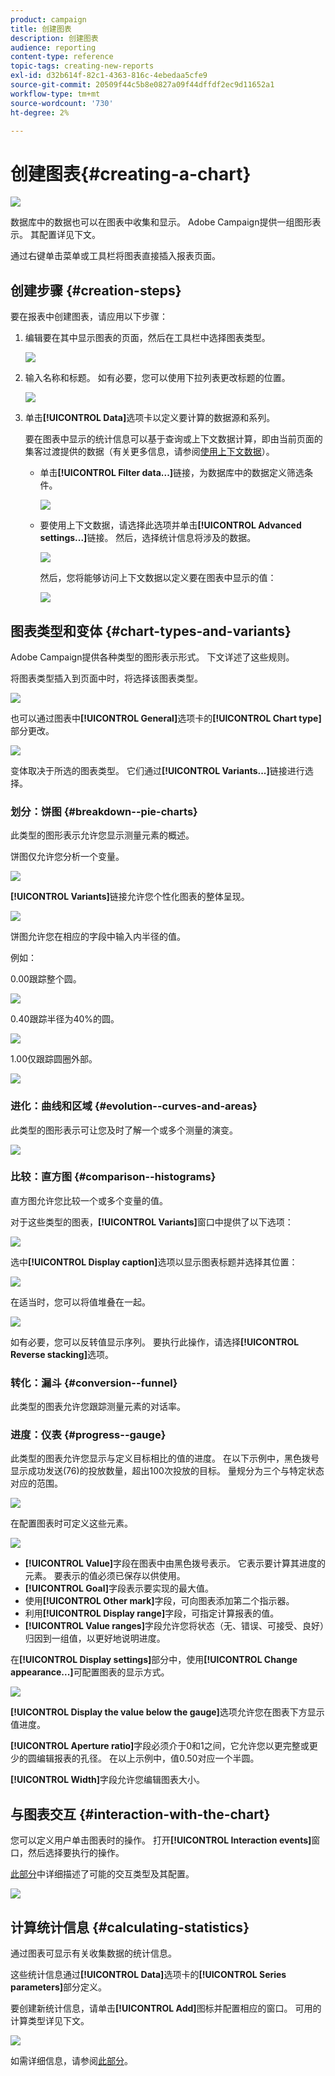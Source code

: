 ```yaml
---
product: campaign
title: 创建图表
description: 创建图表
audience: reporting
content-type: reference
topic-tags: creating-new-reports
exl-id: d32b614f-82c1-4363-816c-4ebedaa5cfe9
source-git-commit: 20509f44c5b8e0827a09f44dffdf2ec9d11652a1
workflow-type: tm+mt
source-wordcount: '730'
ht-degree: 2%

---
```


# 创建图表{#creating-a-chart}

![](../../assets/common.svg)

数据库中的数据也可以在图表中收集和显示。 Adobe Campaign提供一组图形表示。 其配置详见下文。

通过右键单击菜单或工具栏将图表直接插入报表页面。

## 创建步骤 {#creation-steps}

要在报表中创建图表，请应用以下步骤：

1. 编辑要在其中显示图表的页面，然后在工具栏中选择图表类型。

   ![](assets/s_advuser_report_page_activity_04.png)

1. 输入名称和标题。 如有必要，您可以使用下拉列表更改标题的位置。

   ![](assets/s_ncs_advuser_report_wizard_018.png)

1. 单击&#x200B;**[!UICONTROL Data]**&#x200B;选项卡以定义要计算的数据源和系列。

   要在图表中显示的统计信息可以基于查询或上下文数据计算，即由当前页面的集客过渡提供的数据（有关更多信息，请参阅[使用上下文数据](../../reporting/using/using-the-context.md#using-context-data)）。

   * 单击&#x200B;**[!UICONTROL Filter data...]**&#x200B;链接，为数据库中的数据定义筛选条件。

      ![](assets/reporting_graph_add_filter.png)

   * 要使用上下文数据，请选择此选项并单击&#x200B;**[!UICONTROL Advanced settings...]**&#x200B;链接。 然后，选择统计信息将涉及的数据。

      ![](assets/reporting_graph_from_context.png)

      然后，您将能够访问上下文数据以定义要在图表中显示的值：

      ![](assets/reporting_graph_select-from_context.png)

## 图表类型和变体 {#chart-types-and-variants}

Adobe Campaign提供各种类型的图形表示形式。 下文详述了这些规则。

将图表类型插入到页面中时，将选择该图表类型。

![](assets/s_advuser_report_page_activity_04.png)

也可以通过图表中&#x200B;**[!UICONTROL General]**&#x200B;选项卡的&#x200B;**[!UICONTROL Chart type]**&#x200B;部分更改。

![](assets/reporting_change_graph_type.png)

变体取决于所选的图表类型。 它们通过&#x200B;**[!UICONTROL Variants...]**&#x200B;链接进行选择。

### 划分：饼图 {#breakdown--pie-charts}

此类型的图形表示允许您显示测量元素的概述。

饼图仅允许您分析一个变量。

![](assets/reporting_graph_type_sector_1.png)

**[!UICONTROL Variants]**&#x200B;链接允许您个性化图表的整体呈现。

![](assets/reporting_graph_type_sector_2.png)

饼图允许您在相应的字段中输入内半径的值。

例如：

0.00跟踪整个圆。

![](assets/s_ncs_advuser_report_sector_exple1.png)

0.40跟踪半径为40%的圆。

![](assets/s_ncs_advuser_report_sector_exple2.png)

1.00仅跟踪圆圈外部。

![](assets/s_ncs_advuser_report_sector_exple3.png)

### 进化：曲线和区域 {#evolution--curves-and-areas}

此类型的图形表示可让您及时了解一个或多个测量的演变。

![](assets/reporting_graph_type_curve.png)

### 比较：直方图 {#comparison--histograms}

直方图允许您比较一个或多个变量的值。

对于这些类型的图表，**[!UICONTROL Variants]**&#x200B;窗口中提供了以下选项：

![](assets/reporting_select_graph_var.png)

选中&#x200B;**[!UICONTROL Display caption]**&#x200B;选项以显示图表标题并选择其位置：

![](assets/reporting_select_graph_legend.png)

在适当时，您可以将值堆叠在一起。

![](assets/reporting_graph_type_histo.png)

如有必要，您可以反转值显示序列。 要执行此操作，请选择&#x200B;**[!UICONTROL Reverse stacking]**&#x200B;选项。

### 转化：漏斗 {#conversion--funnel}

此类型的图表允许您跟踪测量元素的对话率。

### 进度：仪表 {#progress--gauge}

此类型的图表允许您显示与定义目标相比的值的进度。 在以下示例中，黑色拨号显示成功发送(76)的投放数量，超出100次投放的目标。 量规分为三个与特定状态对应的范围。

![](assets/reporting_graph_type_gauge.png)

在配置图表时可定义这些元素。

![](assets/reporting_graph_type_gauge1.png)

* **[!UICONTROL Value]**&#x200B;字段在图表中由黑色拨号表示。 它表示要计算其进度的元素。 要表示的值必须已保存以供使用。
* **[!UICONTROL Goal]**&#x200B;字段表示要实现的最大值。
* 使用&#x200B;**[!UICONTROL Other mark]**&#x200B;字段，可向图表添加第二个指示器。
* 利用&#x200B;**[!UICONTROL Display range]**&#x200B;字段，可指定计算报表的值。
* **[!UICONTROL Value ranges]**&#x200B;字段允许您将状态（无、错误、可接受、良好）归因到一组值，以更好地说明进度。

在&#x200B;**[!UICONTROL Display settings]**&#x200B;部分中，使用&#x200B;**[!UICONTROL Change appearance...]**&#x200B;可配置图表的显示方式。

![](assets/reporting_graph_type_gauge2.png)

**[!UICONTROL Display the value below the gauge]**&#x200B;选项允许您在图表下方显示值进度。

**[!UICONTROL Aperture ratio]**&#x200B;字段必须介于0和1之间，它允许您以更完整或更少的圆编辑报表的孔径。 在以上示例中，值0.50对应一个半圆。

**[!UICONTROL Width]**&#x200B;字段允许您编辑图表大小。

## 与图表交互 {#interaction-with-the-chart}

您可以定义用户单击图表时的操作。 打开&#x200B;**[!UICONTROL Interaction events]**&#x200B;窗口，然后选择要执行的操作。

[此部分](../../web/using/static-elements-in-a-web-form.md#inserting-html-content)中详细描述了可能的交互类型及其配置。

![](assets/s_ncs_advuser_report_wizard_017.png)

## 计算统计信息 {#calculating-statistics}

通过图表可显示有关收集数据的统计信息。

这些统计信息通过&#x200B;**[!UICONTROL Data]**&#x200B;选项卡的&#x200B;**[!UICONTROL Series parameters]**&#x200B;部分定义。

要创建新统计信息，请单击&#x200B;**[!UICONTROL Add]**&#x200B;图标并配置相应的窗口。 可用的计算类型详见下文。

![](assets/reporting_add_statistics.png)

如需详细信息，请参阅[此部分](../../reporting/using/using-the-descriptive-analysis-wizard.md#statistics-calculation)。
